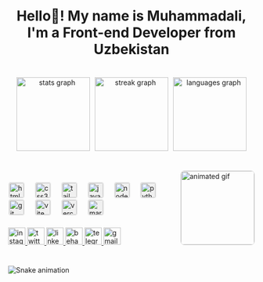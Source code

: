 <h1 align="center">Hello👋! My name is Muhammadali, I'm a Front-end Developer from Uzbekistan</h1>

###

<br clear="both">

<div align="center" style="display: flex; flex-wrap: wrap; justify-content: center; gap: 10px;">
  <picture>
    <source 
      srcset="https://github-readme-stats.vercel.app/api?username=botirov206&hide_title=false&hide_rank=false&show_icons=true&include_all_commits=true&count_private=true&disable_animations=false&theme=dark&locale=en&hide_border=false"
      media="(prefers-color-scheme: dark)"
    />
    <source
      srcset="https://github-readme-stats.vercel.app/api?username=botirov206&hide_title=false&hide_rank=false&show_icons=true&include_all_commits=true&count_private=true&disable_animations=false&theme=github-light&locale=en&hide_border=false"
      media="(prefers-color-scheme: light)"
    />
    <img src="https://github-readme-stats.vercel.app/api?username=botirov206&hide_title=false&hide_rank=false&show_icons=true&include_all_commits=true&count_private=true&disable_animations=false&theme=github-light&locale=en&hide_border=false" height="150" alt="stats graph" />
  </picture>

  <picture>
    <source
      srcset="https://streak-stats.demolab.com?user=botirov206&locale=en&mode=daily&theme=dark&hide_border=false&border_radius=5"
      media="(prefers-color-scheme: dark)"
    />
    <source
      srcset="https://streak-stats.demolab.com?user=botirov206&locale=en&mode=daily&theme=github-light&hide_border=false&border_radius=5"
      media="(prefers-color-scheme: light)"
    />
    <img src="https://streak-stats.demolab.com?user=botirov206&locale=en&mode=daily&theme=github-light&hide_border=false&border_radius=5" height="150" alt="streak graph" />
  </picture>

  <picture>
    <source
      srcset="https://github-readme-stats.vercel.app/api/top-langs?username=botirov206&locale=en&hide_title=false&layout=compact&card_width=320&langs_count=5&theme=dark&hide_border=false"
      media="(prefers-color-scheme: dark)"
    />
    <source
      srcset="https://github-readme-stats.vercel.app/api/top-langs?username=botirov206&locale=en&hide_title=false&layout=compact&card_width=320&langs_count=5&theme=github-light&hide_border=false"
      media="(prefers-color-scheme: light)"
    />
    <img src="https://github-readme-stats.vercel.app/api/top-langs?username=botirov206&locale=en&hide_title=false&layout=compact&card_width=320&langs_count=5&theme=github-light&hide_border=false" height="150" alt="languages graph" />
</picture>
</div>

###

<br clear="both">

<picture>
  <source
    srcset="https://user-images.githubusercontent.com/74038190/213911110-aedbef38-a29f-4b6b-a65c-11608b4f75a5.gif"
    media="(prefers-color-scheme: dark)"
  />
  <source
    srcset="https://user-images.githubusercontent.com/74038190/213911110-aedbef38-a29f-4b6b-a65c-11608b4f75a5.gif"
    media="(prefers-color-scheme: light)"
  />
<img align="right" height="150" src="https://user-images.githubusercontent.com/74038190/213911110-aedbef38-a29f-4b6b-a65c-11608b4f75a5.gif" style="border: 1px solid #ddd; border-radius: 8px;" alt="animated gif" />
</picture>

###

<div align="left">
  <img src="https://skillicons.dev/icons?i=html" height="30" alt="html5 logo" style="background-color: #f0f0f0; border-radius: 5px; padding: 2px;" />
  <img width="12" />
  <img src="https://skillicons.dev/icons?i=css" height="30" alt="css3 logo" style="background-color: #f0f0f0; border-radius: 5px; padding: 2px;" />
  <img width="12" />
  <img src="https://skillicons.dev/icons?i=tailwind" height="30" alt="tailwindcss logo" style="background-color: #f0f0f0; border-radius: 5px; padding: 2px;" />
  <img width="12" />
  <img src="https://skillicons.dev/icons?i=js" height="30" alt="javascript logo" style="background-color: #f0f0f0; border-radius: 5px; padding: 2px;" />
  <img width="12" />
  <img src="https://skillicons.dev/icons?i=nodejs" height="30" alt="nodejs logo" style="background-color: #f0f0f0; border-radius: 5px; padding: 2px;" />
  <img width="12" />
  <img src="https://skillicons.dev/icons?i=py" height="30" alt="python logo" style="background-color: #f0f0f0; border-radius: 5px; padding: 2px;" />
  <img width="12" />
  <img src="https://skillicons.dev/icons?i=git" height="30" alt="git logo" style="background-color: #f0f0f0; border-radius: 5px; padding: 2px;" />
  <img width="12" />
  <img src="https://skillicons.dev/icons?i=vite" height="30" alt="vite logo" style="background-color: #f0f0f0; border-radius: 5px; padding: 2px;" />
  <img width="12" />
  <img src="https://skillicons.dev/icons?i=vercel" height="30" alt="vercel logo" style="background-color: #f0f0f0; border-radius: 5px; padding: 2px;" />
  <img width="12" />
  <img src="https://skillicons.dev/icons?i=md" height="30" alt="markdown logo" style="background-color: #f0f0f0; border-radius: 5px; padding: 2px;" />
</div>

###

<div align="left">
  <a href="#" target="_blank">
    <img src="https://img.shields.io/static/v1?message=Instagram&logo=instagram&label=&color=E4405F&logoColor=white&labelColor=E4405F&style=for-the-badge" height="35" alt="instagram logo"  />
  </a>
  <a href="#" target="_blank">
    <img src="https://img.shields.io/static/v1?message=Twitter&logo=twitter&label=&color=1DA1F2&logoColor=white&labelColor=1DA1F2&style=for-the-badge" height="35" alt="twitter logo"  />
  </a>
  <a href="#" target="_blank">
    <img src="https://img.shields.io/static/v1?message=LinkedIn&logo=linkedin&label=&color=0077B5&logoColor=white&labelColor=0077B5&style=for-the-badge" height="35" alt="linkedin logo"  />
  </a>
  <a href="#" target="_blank">
    <img src="https://img.shields.io/static/v1?message=Behance&logo=behance&label=&color=1769ff&logoColor=white&labelColor=1769ff&style=for-the-badge" height="35" alt="behance logo"  />
  </a>
  <a href="#" target="_blank">
    <img src="https://img.shields.io/static/v1?message=Telegram&logo=telegram&label=&color=2CA5E0&logoColor=white&labelColor=2CA5E0&style=for-the-badge" height="35" alt="telegram logo"  />
  </a>
  <a href="#" target="_blank">
    <img src="https://img.shields.io/static/v1?message=Gmail&logo=gmail&label=&color=D14836&logoColor=white&labelColor=D14836&style=for-the-badge" height="35" alt="gmail logo"  />
  </a>
</div>

###

<br clear="both">

<img src="https://raw.githubusercontent.com/botirov206/botirov206/output/snake.svg" alt="Snake animation" />

###
